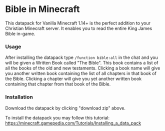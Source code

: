 # Bible in Minecraft

This datapack for Vanilla Minecraft 1.14+ is the perfect addition to your Christian Minecraft server. It enables you to read the entire King James Bible in-game.

### Usage

After installing the datapack type `/function bible:all` in the chat and you will be given a Written Book called "The Bible". This book contains a list of all the books of the old and new testaments. Clicking a book name will give you another written book containing the list of all chapters in that book of the Bible. Clicking a chapter will give you yet another written book containing that chapter from that book of the Bible.

### Installation

Download the datapack by clicking "download zip" above.

To install the datapack you may follow this tutorial:<br><https://minecraft.gamepedia.com/Tutorials/Installing_a_data_pack>
